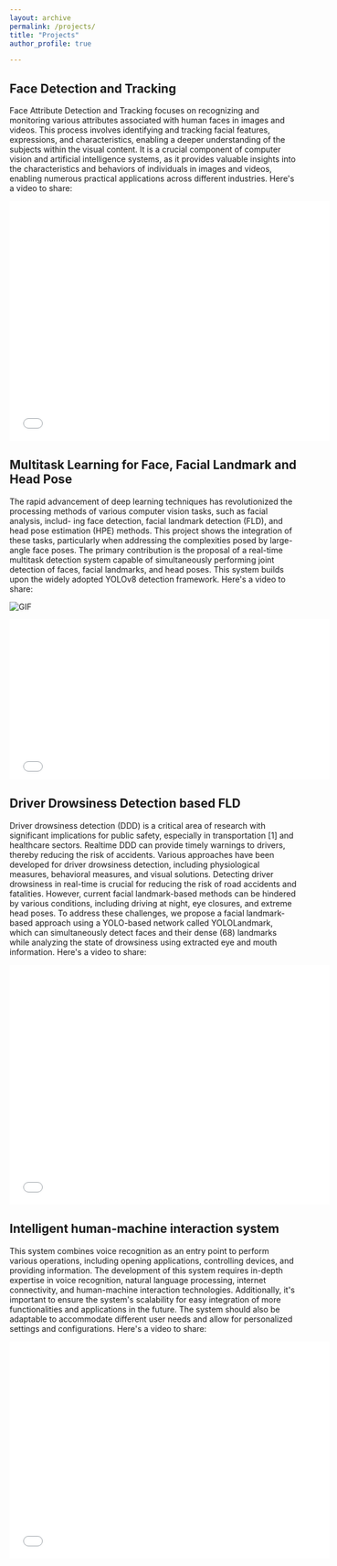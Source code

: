 ```yaml
---
layout: archive
permalink: /projects/
title: "Projects"
author_profile: true

---
```

## Face Detection and Tracking 
Face Attribute Detection and Tracking focuses on recognizing and monitoring various attributes associated with human faces in images and videos. This process involves identifying and tracking facial features, expressions, and characteristics, enabling a deeper understanding of the subjects within the visual content. It is a crucial component of computer vision and artificial intelligence systems, as it provides valuable insights into the characteristics and behaviors of individuals in images and videos, enabling numerous practical applications across different industries.
Here's a video to share:
<iframe src="//player.bilibili.com/player.html?aid=407628299&bvid=BV1bG41117ud&cid=1312266488&p=1"  width="560" height="420"  scrolling="no" border="0" frameborder="no" framespacing="0" allowfullscreen="true"> </iframe>

## Multitask Learning for Face, Facial Landmark  and Head Pose
The rapid advancement of deep learning techniques has revolutionized the processing methods of various computer vision tasks, such as facial analysis, includ-
ing face detection, facial landmark detection (FLD), and head pose estimation (HPE) methods. This project shows the integration of these tasks, particularly when addressing the complexities posed by large-angle face poses. The primary contribution is the proposal of a real-time multitask detection system capable of simultaneously performing joint detection of faces, facial landmarks, and head poses. This system builds upon the widely adopted YOLOv8 detection framework. Here's a video to share:

![GIF](https://github.com/qingtianwu/qingtianwu.github.io/blob/master/_data/headpose.gif)

<iframe src="//player.bilibili.com/player.html?aid=790133335&bvid=BV1xy4y1w7nY&cid=1312248844&p=1" width="560" height="280"  scrolling="no" border="0" frameborder="no" framespacing="0" allowfullscreen="true"> </iframe>

## Driver Drowsiness Detection based FLD
Driver drowsiness detection (DDD) is a critical area of research with significant implications for public safety, especially in transportation [1] and healthcare sectors. Realtime DDD can provide timely warnings to drivers, thereby reducing the risk of accidents. Various approaches have been developed for driver drowsiness detection, including physiological measures, behavioral measures, and visual solutions. Detecting driver drowsiness in real-time is crucial for reducing the risk of road accidents and fatalities. However, current facial landmark-based methods can be hindered by various conditions, including driving at night, eye closures, and extreme head poses. To address these challenges, we propose a facial landmark-based approach using a YOLO-based network called YOLOLandmark, which can simultaneously detect faces and their dense (68) landmarks while analyzing the state of drowsiness using extracted eye and mouth information. Here's a video to share:

<iframe src="//player.bilibili.com/player.html?aid=277713250&bvid=BV1Tc411f7zk&cid=1312258918&p=1" width="560" height="420" scrolling="no" border="0" frameborder="no" framespacing="0" allowfullscreen="true"> </iframe>

## Intelligent human-machine interaction system

This system combines voice recognition as an entry point to perform various operations, including opening applications, controlling devices, and providing information. The development of this system requires in-depth expertise in voice recognition, natural language processing, internet connectivity, and human-machine interaction technologies. Additionally, it's important to ensure the system's scalability for easy integration of more functionalities and applications in the future. The system should also be adaptable to accommodate different user needs and allow for personalized settings and configurations. Here's a video to share:

<iframe src="//player.bilibili.com/player.html?aid=790163611&bvid=BV1iy4y1w7hr&cid=1312218152&p=1" width="560px" height="380" scrolling="no" border="0" frameborder="no" framespacing="0" allowfullscreen="true"> </iframe>
